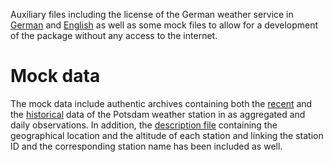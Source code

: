 Auxiliary files including the license of the German weather service in
[German](res/Nutzungsbedingungen_German.txt) and
[English](res/Terms_of_use.txt) as well as some mock files to allow
for a development of the package without any access to the internet.

# Mock data

The mock data include authentic archives containing both the
[recent](res/produkt_03987_recent_mock.zip) and the
[historical](res/produkt_03987_historical_mock.zip) data of the
Potsdam weather station in as aggregated and daily observations. In
addition, the [description
file](res/KL_Tageswerte_Beschreibung_mock.txt) containing the
geographical location and the altitude of each station and linking the
station ID and the corresponding station name has been included as
well.

